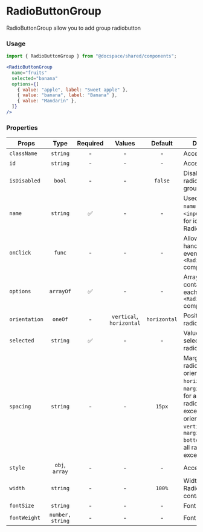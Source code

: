 # RadioButtonGroup

RadioButtonGroup allow you to add group radiobutton

### Usage

```js
import { RadioButtonGroup } from "@docspace/shared/components";
```

```jsx
<RadioButtonGroup
  name="fruits"
  selected="banana"
  options={[
    { value: "apple", label: "Sweet apple" },
    { value: "banana", label: "Banana" },
    { value: "Mandarin" },
  ]}
/>
```

### Properties

| Props         |       Type       | Required |          Values          |   Default    | Description                                                                                                                                                                                                       |
| ------------- | :--------------: | :------: | :----------------------: | :----------: | ----------------------------------------------------------------------------------------------------------------------------------------------------------------------------------------------------------------- |
| `className`   |     `string`     |    -     |            -             |      -       | Accepts class                                                                                                                                                                                                     |
| `id`          |     `string`     |    -     |            -             |      -       | Accepts id                                                                                                                                                                                                        |
| `isDisabled`  |      `bool`      |    -     |            -             |   `false`    | Disabling all radiobutton in group                                                                                                                                                                                |
| `name`        |     `string`     |    ✅    |            -             |      -       | Used as HTML `name` property for `<input>` tag. Used for identification RadioButtonGroup                                                                                                                          |
| `onClick`     |      `func`      |    -     |            -             |      -       | Allow you to handle clicking events on `<RadioButton />` component                                                                                                                                                |
| `options`     |    `arrayOf`     |    ✅    |            -             |      -       | Array of objects, contains props for each `<RadioButton />` component                                                                                                                                             |
| `orientation` |     `oneOf`      |    -     | `vertical`, `horizontal` | `horizontal` | Position of radiobuttons                                                                                                                                                                                          |
| `selected`    |     `string`     |    ✅    |            -             |      -       | Value of the selected radiobutton                                                                                                                                                                                 |
| `spacing`     |     `string`     |    -     |            -             |    `15px`    | Margin between radiobutton. If orientation `horizontal`, it is `margin-left`(apply for all radiobuttons, except first), if orientation `vertical`, it is `margin-bottom`(apply for all radiobuttons, except last) |
| `style`       |  `obj`, `array`  |    -     |            -             |      -       | Accepts css style                                                                                                                                                                                                 |
| `width`       |     `string`     |    -     |            -             |    `100%`    | Width of RadioButtonGroup container                                                                                                                                                                               |
| `fontSize`    |     `string`     |    -     |            -             |      -       | Font size of link                                                                                                                                                                                                 |
| `fontWeight`  | `number, string` |    -     |            -             |      -       | Font weight of link                                                                                                                                                                                               |
